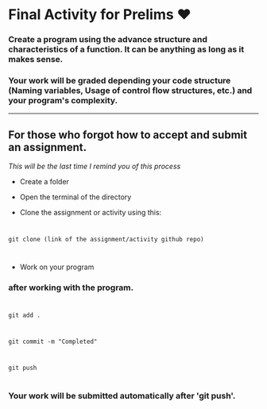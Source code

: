 # Final Activity for Prelims ❤

### Create a program using the advance structure and characteristics of a function. It can be anything as long as it makes sense.
### Your work will be graded depending your code structure (Naming variables, Usage of control flow structures, etc.) and your program's complexity.

---

## For those who forgot how to accept and submit an assignment.

_This will be the last time I remind you of this process_

- Create a folder

- Open the terminal of the directory

- Clone the assignment or activity using this:
#
	git clone (link of the assignment/activity github repo)
#
- Work on your program

### after working with the program.
#
	git add .
#
	git commit -m "Completed"
#
	git push
#
### Your work will be submitted automatically after 'git push'.